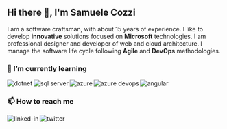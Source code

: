 ## Hi there 👋, I'm Samuele Cozzi
I am a software craftsman, with about 15 years of experience. I like to develop **innovative** solutions focused on **Microsoft** technologies. I am professional designer and developer of web and cloud architecture. I manage the software life cycle following **Agile** and **DevOps** methodologies.

<!--
**samuele-cozzi/samuele-cozzi** is a ✨ _special_ ✨ repository because its `README.md` (this file) appears on your GitHub profile.

Here are some ideas to get you started:

- 🔭 I’m currently working on ...
- 🌱 I’m currently learning ...
- 👯 I’m looking to collaborate on ...
- 🤔 I’m looking for help with ...
- 💬 Ask me about ...
- 📫 How to reach me: ...
- 😄 Pronouns: ...
- ⚡ Fun fact: ...

https://simpleicons.org/
-->

### 🌱 I’m currently learning

<img align="left" alt="dotnet" src="https://img.shields.io/badge/dotnet%20-512BD4.svg?&style=for-the-badge&logo=dotnet&logoColor=%#white" />
<img align="left" alt="sql server" src="https://img.shields.io/badge/sql%20server%20-CC2927.svg?&style=for-the-badge&logo=microsoftsqlserver&logoColor=white" />
<img align="left" alt="azure" src="https://img.shields.io/badge/azure-0078D4?logo=microsoftazure&logoColor=white&style=for-the-badge" />
<img align="left" alt="azure devops" src="https://img.shields.io/badge/azure%20devops-0078D7.svg?&style=for-the-badge&logo=azuredevops&logoColor=white" />
<img align="left" alt="angular" src="https://img.shields.io/badge/angular-DD0031?logo=angular&logoColor=white&style=for-the-badge" />

<br />

### 📫 How to reach me

[<img align="left" alt="linked-in" src="https://img.shields.io/badge/linkedin-%230077B5.svg?&style=for-the-badge&logo=linkedin&logoColor=white" />](https://bit.ly/3osUk3O)
[<img align="left" alt="twitter" src="https://img.shields.io/badge/twitter-%231DA1F2.svg?&style=for-the-badge&logo=twitter&logoColor=white" />](https://bit.ly/3KWySNJ)
